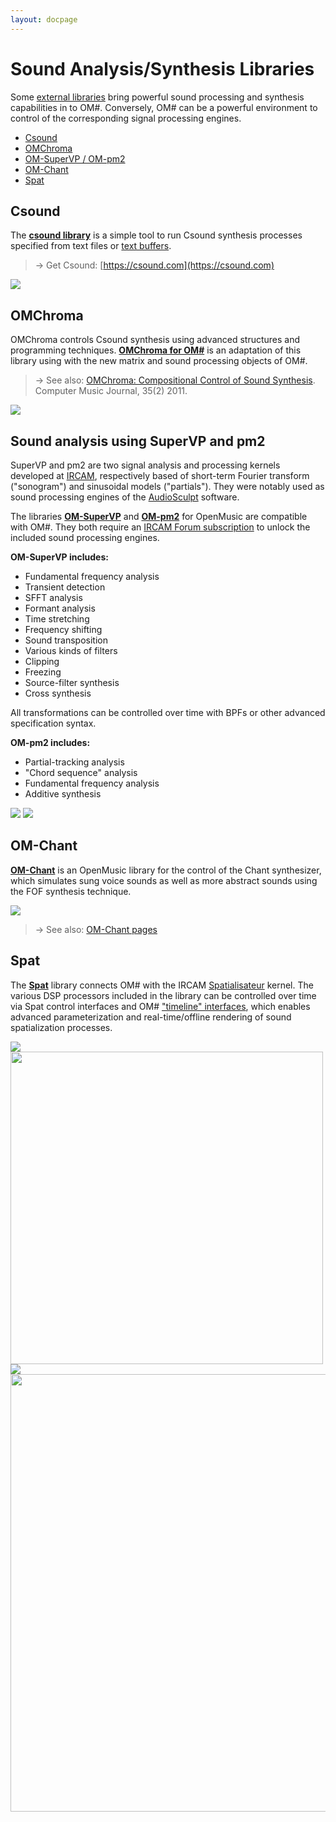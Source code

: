 ```yaml
---
layout: docpage
---
```


# Sound Analysis/Synthesis Libraries

Some [external libraries](../#externals--libraries) bring powerful sound processing and synthesis capabilities in to OM#. Conversely, OM# can be a powerful environment to control of the corresponding signal processing engines.

- [Csound](#csound)
- [OMChroma](#omchroma)
- [OM-SuperVP / OM-pm2](#sound-analysis-using-supervp-and-pm2)
- [OM-Chant](#om-chant)
- [Spat](#spat)


## Csound

The **[csound library](https://github.com/cac-t-u-s/csound/)** is a simple tool to run Csound synthesis processes specified from text files or [text buffers](text-buffer). 

> &rarr; Get Csound: [https://csound.com](https://csound.com)

<img src="sound-libs_img/csound.png"> 


## OMChroma

OMChroma controls Csound synthesis using advanced structures and programming techniques.
**[OMChroma for OM#](https://github.com/openmusic-project/OMChroma)** is an adaptation of this library using with the new matrix and sound processing objects of OM#.


> &rarr; See also: [OMChroma: Compositional Control of Sound Synthesis](https://hal.archives-ouvertes.fr/hal-00683465). Computer Music Journal, 35(2) 2011.

<img src="sound-libs_img/omchroma.png"> 


## Sound analysis using SuperVP and pm2

SuperVP and pm2 are two signal analysis and processing kernels developed at [IRCAM](https://www.ircam.fr), respectively based of short-term Fourier transform ("sonogram") and sinusoidal models ("partials"). They were notably used as sound processing engines of the [AudioSculpt](https://forum.ircam.fr/projects/detail/audiosculpt/) software.

The libraries **[OM-SuperVP](https://github.com/openmusic-project/om-supervp)** and **[OM-pm2](https://github.com/openmusic-project/om-pm2)** for OpenMusic are compatible with OM#. They both require an [IRCAM Forum subscription](https://www.ircam.fr/innovations/abonnements-du-forum/) to unlock the included sound processing engines.

**OM-SuperVP includes:**
- Fundamental frequency analysis
- Transient detection
- SFFT analysis
- Formant analysis
- Time stretching
- Frequency shifting
- Sound transposition
- Various kinds of filters
- Clipping
- Freezing
- Source-filter synthesis
- Cross synthesis

All transformations can be controlled over time with BPFs or other advanced specification syntax.

**OM-pm2 includes:**
- Partial-tracking analysis
- "Chord sequence" analysis
- Fundamental frequency analysis
- Additive synthesis

<img src="sound-libs_img/om-supervp.png"> 
<img src="sound-libs_img/om-pm2.png"> 


## OM-Chant

**[OM-Chant](https://github.com/openmusic-project/om-chant)** is an OpenMusic library for the control of the Chant synthesizer, which simulates sung voice sounds as well as more abstract sounds using the FOF synthesis technique.

<img src="sound-libs_img/om-chant.png">

> &rarr; See also: [OM-Chant pages](https://github.com/openmusic-project/OM-Chant/wiki)

## Spat

The **[Spat](https://github.com/cac-t-u-s/spat)** library connects OM# with the IRCAM [Spatialisateur](https://forum.ircam.fr/projects/detail/spat/) kernel. 
The various DSP processors included in the library can be controlled over time via Spat control interfaces and OM# ["timeline" interfaces](time-sequence#timeline-editor), which enables advanced parameterization and real-time/offline rendering of sound spatialization processes.

<img src="sound-libs_img/spat-filter-processing.png"> 
<img src="sound-libs_img/spat-dsp-editor.png" width="500"> 
<img src="sound-libs_img/spat-scene-patch.png"> 
<img src="sound-libs_img/spat-scene-3d.png" width="700"> 
